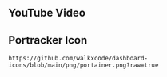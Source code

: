 ## YouTube Video

## Portracker Icon

```text
https://github.com/walkxcode/dashboard-icons/blob/main/png/portainer.png?raw=true
```